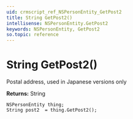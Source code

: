 ```yaml
---
uid: crmscript_ref_NSPersonEntity_GetPost2
title: String GetPost2()
intellisense: NSPersonEntity.GetPost2
keywords: NSPersonEntity, GetPost2
so.topic: reference
---
```


# String GetPost2()

Postal address, used in Japanese versions only

**Returns:** String

```crmscript
NSPersonEntity thing;
String post2  = thing.GetPost2();
```

